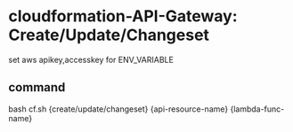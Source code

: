 # cloudformation-API-Gateway: Create/Update/Changeset

set aws apikey,accesskey for ENV_VARIABLE

## command

bash cf.sh {create/update/changeset} {api-resource-name} {lambda-func-name}